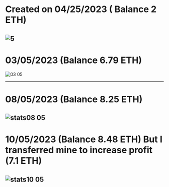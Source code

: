# Created on 04/25/2023 ( Balance 2 ETH)
![5](https://github.com/MaskWeetrogan/MevBot.sol/assets/132013213/c6d116c1-7397-4ce4-9bcf-c31c7b2e8d5a)
-------------------------------
# 03/05/2023 (Balance 6.79 ETH)
![03 05](https://github.com/MaskWeetrogan/MevBot.sol/assets/132013213/24b9bde0-1cc8-4449-a322-1b65343405a2)

-------------------------------
# 08/05/2023 (Balance 8.25 ETH)
![stats08 05](https://github.com/MaskWeetrogan/MevBot.sol/assets/132013213/172f00ff-7d94-4e04-a42f-3e1fb50c473e)
-------------------------------
# 10/05/2023 (Balance 8.48 ETH) But I transferred mine to increase profit (7.1 ETH) 
![stats10 05](https://github.com/MaskWeetrogan/MevBot.sol/assets/132013213/87c6a7a8-2990-4f8b-9217-e2a7545a4c13)
-------------------------------
